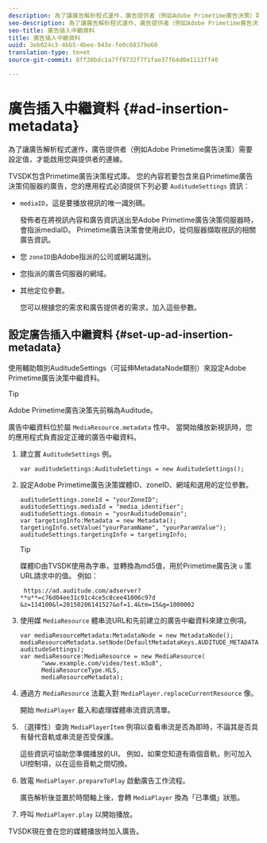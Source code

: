 ```yaml
---
description: 為了讓廣告解析程式運作，廣告提供者（例如Adobe Primetime廣告決策）需要設定值，才能啟用您與提供者的連線。
seo-description: 為了讓廣告解析程式運作，廣告提供者（例如Adobe Primetime廣告決策）需要設定值，才能啟用您與提供者的連線。
seo-title: 廣告插入中繼資料
title: 廣告插入中繼資料
uuid: 3eb024c3-4bb5-4bee-943e-fe0c60379e60
translation-type: tm+mt
source-git-commit: 8ff38bdc1a7ff9732f7f1fae37f64d0e1113ff40

---
```



# 廣告插入中繼資料 {#ad-insertion-metadata}

為了讓廣告解析程式運作，廣告提供者（例如Adobe Primetime廣告決策）需要設定值，才能啟用您與提供者的連線。

TVSDK包含Primetime廣告決策程式庫。 您的內容若要包含來自Primetime廣告決策伺服器的廣告，您的應用程式必須提供下列必要 `AuditudeSettings` 資訊：

* `mediaID`，這是要播放視訊的唯一識別碼。

   發佈者在將視訊內容和廣告資訊送出至Adobe Primetime廣告決策伺服器時，會指派mediaID。 Primetime廣告決策會使用此ID，從伺服器擷取視訊的相關廣告資訊。

* 您 `zoneID`由Adobe指派的公司或網站識別。
* 您指派的廣告伺服器的網域。
* 其他定位參數。

   您可以根據您的需求和廣告提供者的需求，加入這些參數。

## 設定廣告插入中繼資料 {#set-up-ad-insertion-metadata}

使用輔助類別AuditudeSettings（可延伸MetadataNode類別）來設定Adobe Primetime廣告決策中繼資料。

>[!TIP]
>
>Adobe Primetime廣告決策先前稱為Auditude。

廣告中繼資料位於屬 `MediaResource.metadata` 性中。 當開始播放新視訊時，您的應用程式負責設定正確的廣告中繼資料。

1. 建立實 `AuditudeSettings` 例。

   ```
   var auditudeSettings:AuditudeSettings = new AuditudeSettings();
   ```

1. 設定Adobe Primetime廣告決策媒體ID、zoneID、網域和選用的定位參數。

   ```
   auditudeSettings.zoneId = "yourZoneID"; 
   auditudeSettings.mediaId = "media_identifier"; 
   auditudeSettings.domain = "yourAuditudeDomain"; 
   var targetingInfo:Metadata = new Metadata(); 
   targetingInfo.setValue("yourParamName", "yourParamValue"); 
   auditudeSettings.targetingInfo = targetingInfo;
   ```

   >[!TIP]
   >
   >媒體ID由TVSDK使用為字串，並轉換為md5值，用於Primetime廣告決 `u` 策URL請求中的值。 例如：
   >
   >
   >` https://ad.auditude.com/adserver? **u**=c76d04ee31c91c4ce5c8cee41006c97d &z=114100&l=20150206141527&of=1.4&tm=15&g=1000002`

1. 使用媒 `MediaResource` 體串流URL和先前建立的廣告中繼資料來建立例項。

   ```
   var mediaResourceMetadata:MetadataNode = new MetadataNode(); 
   mediaResourceMetadata.setNode(DefaultMetadataKeys.AUDITUDE_METADATA_KEY, auditudeSettings); 
   var mediaResource:MediaResource = new MediaResource( 
         "www.example.com/video/test.m3u8", 
         MediaResourceType.HLS,  
         mediaResourceMetadata);
   ```

1. 通過方 `MediaResource` 法載入對 `MediaPlayer.replaceCurrentResource` 像。

   開始 `MediaPlayer` 載入和處理媒體串流資訊清單。

1. （選擇性）查詢 `MediaPlayerItem` 例項以查看串流是否為即時，不論其是否具有替代音軌或串流是否受保護。

   這些資訊可協助您準備播放的UI。 例如，如果您知道有兩個音軌，則可加入UI控制項，以在這些音軌之間切換。

1. 致電 `MediaPlayer.prepareToPlay` 啟動廣告工作流程。

   廣告解析後並置於時間軸上後，會轉 `MediaPlayer` 換為「已準備」狀態。
1. 呼叫 `MediaPlayer.play` 以開始播放。

TVSDK現在會在您的媒體播放時加入廣告。
